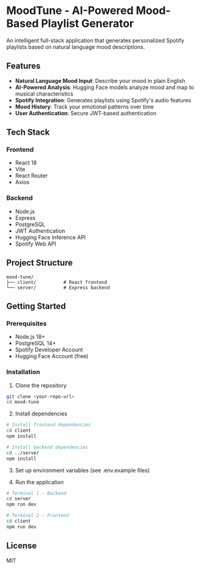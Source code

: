 # MoodTune - AI-Powered Mood-Based Playlist Generator

An intelligent full-stack application that generates personalized Spotify playlists based on natural language mood descriptions.

## Features

- **Natural Language Mood Input**: Describe your mood in plain English
- **AI-Powered Analysis**: Hugging Face models analyze mood and map to musical characteristics
- **Spotify Integration**: Generates playlists using Spotify's audio features
- **Mood History**: Track your emotional patterns over time
- **User Authentication**: Secure JWT-based authentication

## Tech Stack

### Frontend
- React 18
- Vite
- React Router
- Axios

### Backend
- Node.js
- Express
- PostgreSQL
- JWT Authentication
- Hugging Face Inference API
- Spotify Web API

## Project Structure

```
mood-tune/
├── client/          # React frontend
└── server/          # Express backend
```

## Getting Started

### Prerequisites
- Node.js 18+
- PostgreSQL 14+
- Spotify Developer Account
- Hugging Face Account (free)

### Installation

1. Clone the repository
```bash
git clone <your-repo-url>
cd mood-tune
```

2. Install dependencies
```bash
# Install frontend dependencies
cd client
npm install

# Install backend dependencies
cd ../server
npm install
```

3. Set up environment variables (see .env.example files)

4. Run the application
```bash
# Terminal 1 - Backend
cd server
npm run dev

# Terminal 2 - Frontend
cd client
npm run dev
```

## License

MIT
